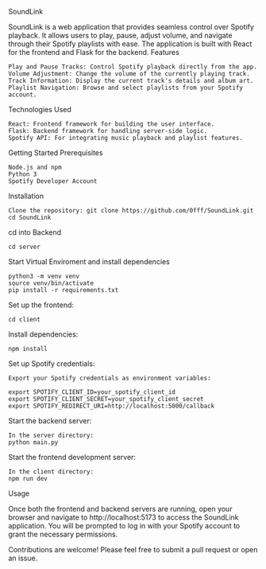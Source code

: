 SoundLink

SoundLink is a web application that provides seamless control over Spotify playback. It allows users to play, pause, adjust volume, and navigate through their Spotify playlists with ease. The application is built with React for the frontend and Flask for the backend.
Features

    Play and Pause Tracks: Control Spotify playback directly from the app.
    Volume Adjustment: Change the volume of the currently playing track.
    Track Information: Display the current track's details and album art.
    Playlist Navigation: Browse and select playlists from your Spotify account.

Technologies Used

    React: Frontend framework for building the user interface.
    Flask: Backend framework for handling server-side logic.
    Spotify API: For integrating music playback and playlist features.

Getting Started
Prerequisites

    Node.js and npm
    Python 3
    Spotify Developer Account

Installation

    Clone the repository: git clone https://github.com/0fff/SoundLink.git
    cd SoundLink

cd into Backend

    cd server

Start Virtual Enviroment and install dependencies 

    python3 -m venv venv
    source venv/bin/activate
    pip install -r requirements.txt

Set up the frontend:

    cd client

 Install dependencies:

    npm install

Set up Spotify credentials:

    Export your Spotify credentials as environment variables:
    
    export SPOTIFY_CLIENT_ID=your_spotify_client_id
    export SPOTIFY_CLIENT_SECRET=your_spotify_client_secret
    export SPOTIFY_REDIRECT_URI=http://localhost:5000/callback

Start the backend server:

    In the server directory:
    python main.py

Start the frontend development server:

    In the client directory:
    npm run dev

Usage

Once both the frontend and backend servers are running, open your browser and navigate to http://localhost:5173 to access the SoundLink application. You will be prompted to log in with your Spotify account to grant the necessary permissions.


Contributions are welcome! Please feel free to submit a pull request or open an issue.
